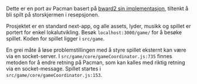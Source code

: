 Dette er en port av Pacman basert på [bward2 sin implementasjon](https://github.com/bward2/pacman-js/tree/master), tiltenkt å bli spilt på storskjermen i resepsjonen.

Prosjektet er en standard next-app, og alle assets, lyder, musikk og spillet er portert for enkel lokalutvikling. Besøk `localhost:3000/game/` for å besøke spillet. Koden for spillet ligger i `src/game`.

En grei måte å løse problemstillingen med å styre spillet eksternt kan være via en socket-server. I `src/game/core/gameCoordinator.js:735` finnes metoden for å endre retning på Pacman, som kan kalles med riktig retning via en socket-message. Spillet startes i `src/game/core/gameCoordinator.js:153`.
